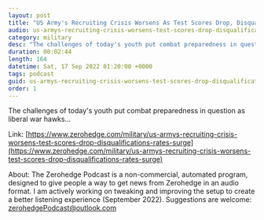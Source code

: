```yaml
---
layout: post
title: "US Army's Recruiting Crisis Worsens As Test Scores Drop, Disqualifications Rates Surge"
audio: us-armys-recruiting-crisis-worsens-test-scores-drop-disqualifications-rates-surge-0
category: military
desc: "The challenges of today's youth put combat preparedness in question as liberal war hawks... "
duration: 00:02:44
length: 164
datetime: Sat, 17 Sep 2022 01:20:00 +0000
tags: podcast
guid: us-armys-recruiting-crisis-worsens-test-scores-drop-disqualifications-rates-surge-0
order: 1
---
```

The challenges of today's youth put combat preparedness in question as liberal war hawks... 

Link: [https://www.zerohedge.com/military/us-armys-recruiting-crisis-worsens-test-scores-drop-disqualifications-rates-surge](https://www.zerohedge.com/military/us-armys-recruiting-crisis-worsens-test-scores-drop-disqualifications-rates-surge)

About: The Zerohedge Podcast is a non-commercial, automated program, designed to give people a way to get news from Zerohedge in an audio format.  I am actively working on tweaking and improving the setup to create a better listening experience (September 2022).  Suggestions are welcome: [zerohedgePodcast@outlook.com](mailto:zerohedgePodcast@outlook.com)